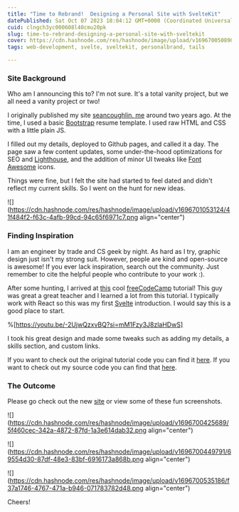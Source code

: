 ```yaml
---
title: "Time to Rebrand!  Designing a Personal Site with SvelteKit"
datePublished: Sat Oct 07 2023 18:04:12 GMT+0000 (Coordinated Universal Time)
cuid: clngch3yc000608l40cmu20pk
slug: time-to-rebrand-designing-a-personal-site-with-sveltekit
cover: https://cdn.hashnode.com/res/hashnode/image/upload/v1696700508908/5160f28b-08f6-4468-a5c8-9afea209747f.png
tags: web-development, svelte, sveltekit, personalbrand, tails

---
```


### Site Background

Who am I announcing this to? I'm not sure. It's a total vanity project, but we all need a vanity project or two!

I originally published my site [seancoughlin. me](https://seancoughlin.me) around two years ago. At the time, I used a basic [Bootstrap](https://getbootstrap.com) resume template. I used raw HTML and CSS with a little plain JS.

I filled out my details, deployed to Github pages, and called it a day. The page saw a few content updates, some under-the-hood optimizations for SEO and [Lighthouse](https://chrome.google.com/webstore/detail/lighthouse/blipmdconlkpinefehnmjammfjpmpbjk), and the addition of minor UI tweaks like [Font Awesome](https://fontawesome.com) icons.

Things were fine, but I felt the site had started to feel dated and didn't reflect my current skills. So I went on the hunt for new ideas.

![](https://cdn.hashnode.com/res/hashnode/image/upload/v1696701053124/41f484f2-f63c-4afb-99cd-94c65f6971c7.png align="center")

### Finding Inspiration

I am an engineer by trade and CS geek by night. As hard as I try, graphic design just isn't my strong suit. However, people are kind and open-source is awesome! If you ever lack inspiration, search out the community. Just remember to cite the helpful people who contribute to your work :).

After some hunting, I arrived at [this](https://youtu.be/-2UjwQzxvBQ?si=9q7kHikpHbCoVqaG) cool [freeCodeCamp](https://www.freecodecamp.org) tutorial! This guy was great a great teacher and I learned a lot from this tutorial. I typically work with React so this was my first [Svelte](https://svelte.dev) introduction. I would say this is a good place to start.

%[https://youtu.be/-2UjwQzxvBQ?si=mM1Fzy3J8zlaHDwS] 

I took his great design and made some tweaks such as adding my details, a skills section, and custom links.

If you want to check out the original tutorial code you can find it [here](https://github.com/jamezmca/hughjass). If you want to check out my source code you can find that [here](https://github.com/Scc33/Scc33.github.io/releases/tag/v2.0.0).

### The Outcome

Please go check out the new [site](https://seancoughlin.me/#about) or view some of these fun screenshots.

![](https://cdn.hashnode.com/res/hashnode/image/upload/v1696700425689/5f460cec-342a-4872-87fd-1a3e614dab32.png align="center")

![](https://cdn.hashnode.com/res/hashnode/image/upload/v1696700449791/69554d30-87df-48e3-83bf-6916173a868b.png align="center")

![](https://cdn.hashnode.com/res/hashnode/image/upload/v1696700535186/f37a1746-4767-471a-b946-071783782d48.png align="center")

Cheers!